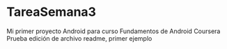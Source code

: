 # TareaSemana3
Mi primer proyecto Android para curso Fundamentos de Android Coursera
Prueba edición de archivo readme, primer ejemplo

